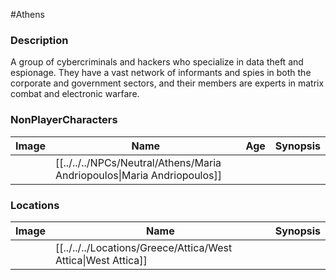 #Athens 
### Description
A group of cybercriminals and hackers who specialize in data theft and espionage. They have a vast network of informants and spies in both the corporate and government sectors, and their members are experts in matrix combat and electronic warfare.

### NonPlayerCharacters

| Image | Name              | Age | Synopsis |
| ----- | ----------------- | --- | -------- |
|       | [[../../../NPCs/Neutral/Athens/Maria Andriopoulos\|Maria Andriopoulos]] |     |          |

### Locations

| Image | Name   | Synopsis |
| ----- | ------ | -------- |
|       | [[../../../Locations/Greece/Attica/West Attica\|West Attica]] |         |